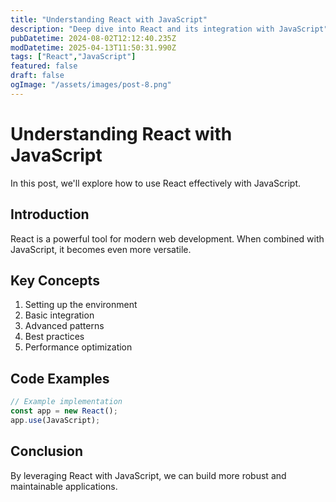 ```yaml
---
title: "Understanding React with JavaScript"
description: "Deep dive into React and its integration with JavaScript"
pubDatetime: 2024-08-02T12:12:40.235Z
modDatetime: 2025-04-13T11:50:31.990Z
tags: ["React","JavaScript"]
featured: false
draft: false
ogImage: "/assets/images/post-8.png"
---
```


# Understanding React with JavaScript

In this post, we'll explore how to use React effectively with JavaScript.

## Introduction

React is a powerful tool for modern web development. When combined with JavaScript,
it becomes even more versatile.

## Key Concepts

1. Setting up the environment
2. Basic integration
3. Advanced patterns
4. Best practices
5. Performance optimization

## Code Examples

```javascript
// Example implementation
const app = new React();
app.use(JavaScript);
```

## Conclusion

By leveraging React with JavaScript, we can build more robust and maintainable applications.
